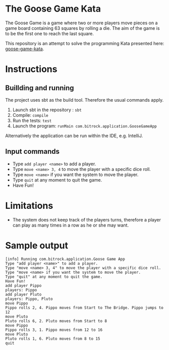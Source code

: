# The Goose Game Kata
The Goose Game is a game where two or more players move pieces on a game board containing 63 squares by rolling a die. 
The aim of the game is to be the first one to reach the last square.

This repository is an attempt to solve the programming Kata presented here: 
[goose-game-kata](https://github.com/xpeppers/goose-game-kata).

# Instructions
## Buillding and running
The project uses sbt as the build tool. Therefore the usual commands apply.

1. Launch sbt in the repository : `sbt`
2. Compile: `compile`
3. Run the tests: `test`
4. Launch the program: `runMain com.bitrock.application.GooseGameApp`

Alternatively the application can be run within the IDE, e.g. IntelliJ.

## Input commands
- Type `add player <name>` to add a player.
- Type `move <name> 3, 4` to move the player with a specific dice roll.
- Type `move <name>` if you want the system to move the player.
- Type `quit` at any moment to quit the game.
- Have Fun!

# Limitations
- The system does not keep track of the players turns, therefore a player can play as many times in a row as he or she 
may want.

# Sample output
```
[info] Running com.bitrock.application.Goose Game App 
Type "add player <name>" to add a player.
Type "move <name> 3, 4" to move the player with a specific dice roll.
Type "move <name> if you want the system to move the player.
Type "quit" at any moment to quit the game.
Have Fun!
add player Pippo
players: Pippo
add player Pluto
players: Pippo, Pluto
move Pippo
Pippo rolls 2, 4. Pippo moves from Start to The Bridge. Pippo jumps to 12
move Pluto
Pluto rolls 6, 2. Pluto moves from Start to 8
move Pippo
Pippo rolls 3, 1. Pippo moves from 12 to 16
move Pluto
Pluto rolls 1, 6. Pluto moves from 8 to 15
quit
```